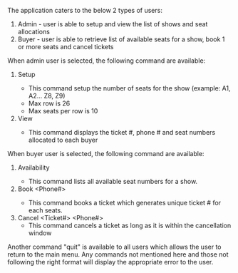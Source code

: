 The application caters to the below 2 types of users:
  
1. Admin - user is able to setup and view the list of shows and seat allocations
2. Buyer - user is able to retrieve list of available seats for a show, book 1 or more seats and cancel tickets
  
When admin user is selected, the following command are available:
1. Setup <Show Number> <Number of Rows> <Number of seats per row> <Cancellation window in minutes>
   - This command setup the number of seats for the show (example: A1, A2... Z8, Z9)
   - Max row is 26
   - Max seats per row is 10
2. View <Show Number>
   - This command displays the ticket #, phone # and seat numbers allocated to each buyer
   
When buyer user is selected, the following command are available:
1. Availability <Show Number>
   - This command lists all available seat numbers for a show.
2. Book <Show Number> <Phone#> <Comma separated list of seats>
   - This command books a ticket which generates unique ticket # for each seats.
3. Cancel <Ticket#> <Phone#>
   - This command cancels a ticket as long as it is within the cancellation window
  
Another command "quit" is available to all users which allows the user to return to the main menu.
Any commands not mentioned here and those not following the right format will display the appropriate error to the user.
